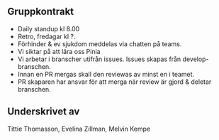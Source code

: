 ## Gruppkontrakt

- Daily standup kl 8.00
- Retro, fredagar kl ?.
- Förhinder & ev sjukdom meddelas via chatten på teams.
- Vi siktar på att lära oss Pinia
- Vi arbetar i branscher utifrån issues. Issues skapas från develop-branschen.
- Innan en PR mergas skall den reviewas av minst en i teamet.
- PR skaparen har ansvar för att merga när review är gjord & deletar branschen.

## Underskrivet av

Tittie Thomasson, Evelina Zillman, Melvin Kempe
